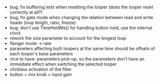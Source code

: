 - bug; fix buffering leds when resetting the looper (does the looper reset correctly at all?)
- bug; fix gate mode when changing the relation between read and write heads (loop length, ratio, freeze)
- bug: don't use TimeHeldMs() for handling button hold, use the internal clock
- rework the size parameter to account for the longest loop
- flanger mode -> rate
- parameters affecting both loopers at the same time should be offsets of each looper's base parameters
- nice to have: parameters pick-up, so the parameters don't have an immediate effect when switching the selected looper
- clickless activation of the filter
- button + mix knob = input gain
